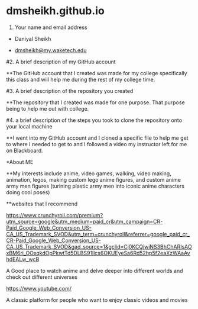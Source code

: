 # dmsheikh.github.io

1. Your name and email address

* Daniyal Sheikh

* dmsheikh@my.waketech.edu

#2. A brief description of my GitHub account 

**The GitHub account that I created was made for my college specifically this class and will help me during the rest of my college time.

#3. A brief description of the repository you created 

**The repository that I created was made for one purpose. That purpose being to help me out with college.

#4. a brief description of the steps you took to clone the repository onto your local machine 

**I went into my GitHub account and I cloned a specific file to help me get to where I needed to get to and I followed a video my instructor left for me on Blackboard. 

*About ME

**My interests include anime, video games, walking, video making, animation, legos, making custom lego anime figures, and custom anime army men figures (turining plastic army men into iconic anime characters doing cool poses)

**websites that I recommend 

https://www.crunchyroll.com/premium?utm_source=google&utm_medium=paid_cr&utm_campaign=CR-Paid_Google_Web_Conversion_US-CA_US_Trademark_SVOD&utm_term=crunchyroll&referrer=google_paid_cr_CR-Paid_Google_Web_Conversion_US-CA_US_Trademark_SVOD&gad_source=1&gclid=Cj0KCQjwjNS3BhChARIsAOxBM6ri_OOxqkdOpPkwtTd5DLBS91llcs6OKUEyeSa6Rd52hp5f2eaXzWAaAvhdEALw_wcB

A Good place to watch anime and delve deeper into different worlds and check out different universes 

https://www.youtube.com/

A classic platform for people who want to enjoy classic videos and movies 
